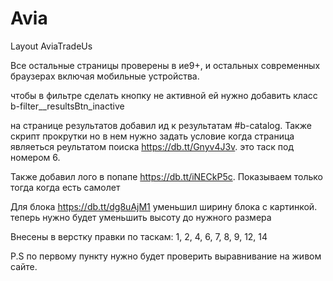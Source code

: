 Avia
====

Layout AviaTradeUs


Все остальные страницы проверены в ие9+, и остальных современных браузерах включая мобильные устройства.  

чтобы в фильтре сделать кнопку не активной ей нужно добавить класс b-filter__resultsBtn_inactive

на странице результатов добавил ид к результатам #b-catalog. Также скрипт прокрутки но в нем нужно задать условие когда страница являеться реультатом поиска https://db.tt/Gnyv4J3v. это таск под номером 6. 

Также добавил лого в попапе https://db.tt/iNECkP5c. Показываем только тогда когда есть самолет

Для блока https://db.tt/dg8uAjM1 уменьшил ширину блока с картинкой. теперь нужно будет уменьшить высоту до нужного размера

Внесены в верстку правки по таскам: 1, 2, 4, 6, 7, 8, 9, 12, 14

P.S по первому пункту нужно будет проверить выравнивание на живом сайте. 
